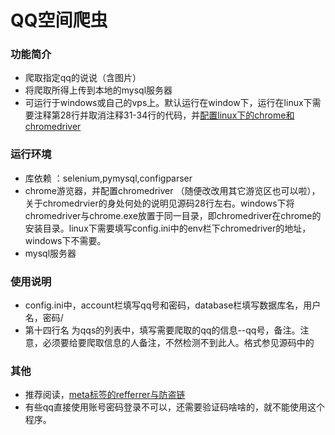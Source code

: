 # QQ空间爬虫

### 功能简介

*  爬取指定qq的说说（含图片）
*  将爬取所得上传到本地的mysql服务器
* 可运行于windows或自己的vps上。默认运行在window下，运行在linux下需要注释第28行并取消注释31-34行的代码，并[配置linux下的chrome和chromedriver](https://www.jianshu.com/p/b5f3025b5cdd)

### 运行环境

* 库依赖 ：selenium,pymysql,configparser
* chrome游览器，并配置chromedriver （随便改改用其它游览区也可以啦），关于chromedrvier的身处何处的说明见源码28行左右。windows下将chromedriver与chrome.exe放置于同一目录，即chromedriver在chrome的安装目录。linux下需要填写config.ini中的env栏下chromedriver的地址，windows下不需要。
* mysql服务器

### 使用说明

* config.ini中，account栏填写qq号和密码，database栏填写数据库名，用户名，密码/
* 第十四行名 为qqs的列表中，填写需要爬取的qq的信息--qq号，备注。注意，必须要给要爬取信息的人备注，不然检测不到此人。格式参见源码中的

### 其他

* 推荐阅读，[meta标签的refferrer与防盗链](https://blog.lyz810.com/article/2016/08/referrer-policy-and-anti-leech/)
* 有些qq直接使用账号密码登录不可以，还需要验证码啥啥的，就不能使用这个程序。